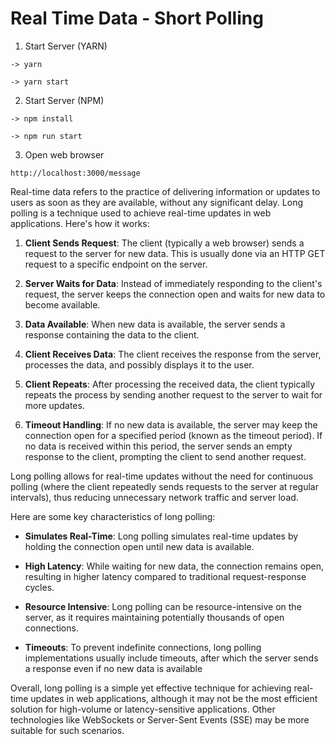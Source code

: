 # Real Time Data - Short Polling

1. Start Server (YARN)
```
-> yarn

-> yarn start
```

2. Start Server (NPM)
```
-> npm install

-> npm run start
```

3. Open web browser
```
http://localhost:3000/message
```

Real-time data refers to the practice of delivering information or updates to users as soon as they are available, without any significant delay. Long polling is a technique used to achieve real-time updates in web applications. Here's how it works:

1. **Client Sends Request**: The client (typically a web browser) sends a request to the server for new data. This is usually done via an HTTP GET request to a specific endpoint on the server.

2. **Server Waits for Data**: Instead of immediately responding to the client's request, the server keeps the connection open and waits for new data to become available.

3. **Data Available**: When new data is available, the server sends a response containing the data to the client.

4. **Client Receives Data**: The client receives the response from the server, processes the data, and possibly displays it to the user.

5. **Client Repeats**: After processing the received data, the client typically repeats the process by sending another request to the server to wait for more updates.

6. **Timeout Handling**: If no new data is available, the server may keep the connection open for a specified period (known as the timeout period). If no data is received within this period, the server sends an empty response to the client, prompting the client to send another request.

Long polling allows for real-time updates without the need for continuous polling (where the client repeatedly sends requests to the server at regular intervals), thus reducing unnecessary network traffic and server load.

Here are some key characteristics of long polling:

* **Simulates Real-Time**: Long polling simulates real-time updates by holding the connection open until new data is available.

* **High Latency**: While waiting for new data, the connection remains open, resulting in higher latency compared to traditional request-response cycles.

* **Resource Intensive**: Long polling can be resource-intensive on the server, as it requires maintaining potentially thousands of open connections.

* **Timeouts**: To prevent indefinite connections, long polling implementations usually include timeouts, after which the server sends a response even if no new data is available

Overall, long polling is a simple yet effective technique for achieving real-time updates in web applications, although it may not be the most efficient solution for high-volume or latency-sensitive applications. Other technologies like WebSockets or Server-Sent Events (SSE) may be more suitable for such scenarios.